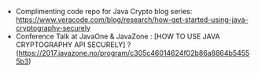 - Complimenting code repo for Java Crypto blog series: https://www.veracode.com/blog/research/how-get-started-using-java-cryptography-securely
- Conference Talk at JavaOne & JavaZone : [HOW TO USE JAVA CRYPTOGRAPHY API SECURELY] ? (https://2017.javazone.no/program/c305c46014624f02b86a8864b54555b3)

